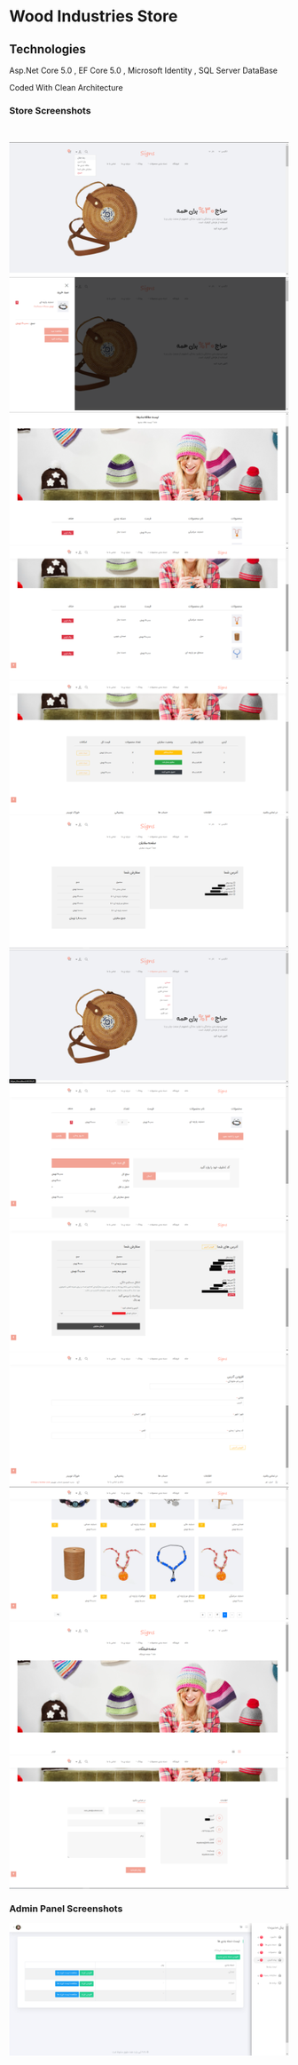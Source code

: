 # Wood Industries Store


## Technologies

Asp.Net Core 5.0 , 
EF Core 5.0 ,
Microsoft Identity ,
SQL Server DataBase


Coded With Clean Architecture


### Store Screenshots

<br />

![alt text](https://github.com/rezapaul/asp.net-store/blob/master/Pictures/Screenshot%20(162).png?raw=true)
<br />
![alt text](https://github.com/rezapaul/asp.net-store/blob/master/Pictures/Screenshot%20(163).png?raw=true)
<br />
![alt text](https://github.com/rezapaul/asp.net-store/blob/master/Pictures/Screenshot%20(164).png?raw=true)
<br />
![alt text](https://github.com/rezapaul/asp.net-store/blob/master/Pictures/Screenshot%20(165).png?raw=true)
<br />
![alt text](https://github.com/rezapaul/asp.net-store/blob/master/Pictures/Screenshot%20(166).png?raw=true)
<br />
![alt text](https://github.com/rezapaul/asp.net-store/blob/master/Pictures/Screenshot%20(167).png?raw=true)
<br />
![alt text](https://github.com/rezapaul/asp.net-store/blob/master/Pictures/Screenshot%20(168).png?raw=true)
<br />
![alt text](https://github.com/rezapaul/asp.net-store/blob/master/Pictures/Screenshot%20(169).png?raw=true)
<br />
![alt text](https://github.com/rezapaul/asp.net-store/blob/master/Pictures/Screenshot%20(170).png?raw=true)
<br />
![alt text](https://github.com/rezapaul/asp.net-store/blob/master/Pictures/Screenshot%20(171).png?raw=true)
<br />
![alt text](https://github.com/rezapaul/asp.net-store/blob/master/Pictures/Screenshot%20(172).png?raw=true)
<br />
![alt text](https://github.com/rezapaul/asp.net-store/blob/master/Pictures/Screenshot%20(173).png?raw=true)
<br />
![alt text](https://github.com/rezapaul/asp.net-store/blob/master/Pictures/Screenshot%20(174).png?raw=true)
<br />

### Admin Panel Screenshots


![alt text](https://github.com/rezapaul/asp.net-store/blob/master/Pictures/Screenshot%20(175).png?raw=true)
<br />
